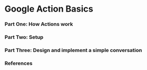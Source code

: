 Google Action Basics
=====================

### Part One: How Actions work

### Part Two: Setup

### Part Three: Design and implement a simple conversation

### References